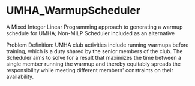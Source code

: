 # UMHA_WarmupScheduler
A Mixed Integer Linear Programming approach to generating a warmup schedule for UMHA; Non-MILP Scheduler included as an alternative

Problem Definition:
UMHA club activities include running warmups before training, which is a duty shared by the senior members of the club. The Scheduler aims to solve for a result that maximizes the time between a single member running the warmup and thereby equitably spreads the responsibility while meeting different members' constraints on their availability.
